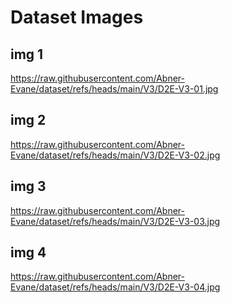 # Dataset Images

## img 1
https://raw.githubusercontent.com/Abner-Evane/dataset/refs/heads/main/V3/D2E-V3-01.jpg

## img 2
https://raw.githubusercontent.com/Abner-Evane/dataset/refs/heads/main/V3/D2E-V3-02.jpg

## img 3
https://raw.githubusercontent.com/Abner-Evane/dataset/refs/heads/main/V3/D2E-V3-03.jpg

## img 4
https://raw.githubusercontent.com/Abner-Evane/dataset/refs/heads/main/V3/D2E-V3-04.jpg